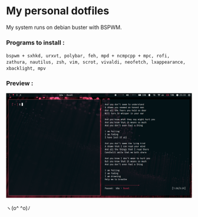 # My personal dotfiles

My system runs on debian buster with BSPWM.

### Programs to install :
`bspwm + sxhkd, urxvt, polybar, feh, mpd + ncmpcpp + mpc, rofi, zathura, nautilus, zsh, vim, scrot, vivaldi, neofetch, lxappearance, xbacklight, mpv`

### Preview :

![desktop](preview.png)

ヽ(o^ ^o)ﾉ
